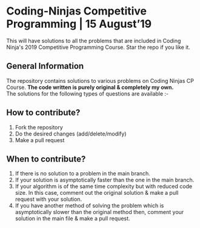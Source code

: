 # Coding-Ninjas Competitive Programming | 15 August’19

This will have solutions to all the problems that are included in Coding Ninja's 2019 Competitive Programming Course. Star the repo if you like it.

## General Information

The repository contains solutions to various  problems on Coding Ninjas CP Course.
**The code written is purely original & completely my own.**  
The solutions for the following types of questions are available :-


## How to contribute?

1.  Fork the repository
2.  Do the desired changes (add/delete/modify)
3.  Make a pull request

## When to contribute?

1.  If there is no solution to a problem in the main branch.
2.  If your solution is asymptotically faster than the one in the main branch.
3.  If your algorithm is of the same time complexity but with reduced code size. In this case, comment out the original solution & make a pull request with your solution.
4.  If you have another method of solving the problem which is asymptotically slower than the original method then, comment your solution in the main file & make a pull request.
